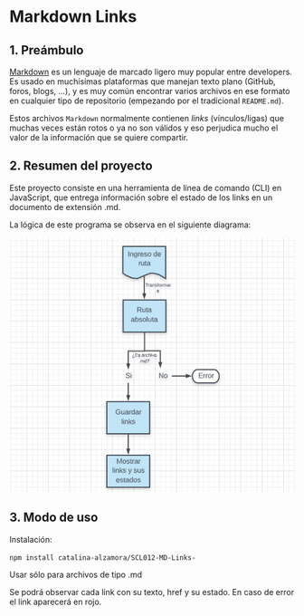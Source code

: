 # Markdown Links

## 1. Preámbulo

[Markdown](https://es.wikipedia.org/wiki/Markdown) es un lenguaje de marcado
ligero muy popular entre developers. Es usado en muchísimas plataformas que
manejan texto plano (GitHub, foros, blogs, ...), y es muy común
encontrar varios archivos en ese formato en cualquier tipo de repositorio
(empezando por el tradicional `README.md`).

Estos archivos `Markdown` normalmente contienen _links_ (vínculos/ligas) que
muchas veces están rotos o ya no son válidos y eso perjudica mucho el valor de
la información que se quiere compartir.


## 2. Resumen del proyecto

Este proyecto consiste en una herramienta de línea de comando (CLI) en JavaScript, que entrega información sobre el estado de los links en un documento de extensión .md.

La lógica de este programa se observa en el siguiente diagrama:

![Diagrama de flujo](/images/diagrama.png)

## 3. Modo de uso

Instalación:

`npm install catalina-alzamora/SCL012-MD-Links-`

Usar sólo para archivos de tipo .md

Se podrá observar cada link con su texto, href y su estado. En caso de error el link aparecerá en rojo. 


